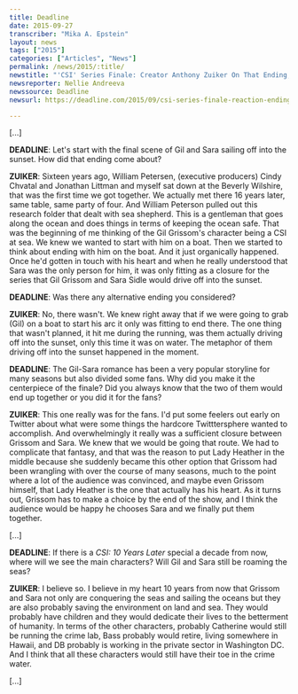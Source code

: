 ```yaml
---
title: Deadline
date: 2015-09-27
transcriber: "Mika A. Epstein"
layout: news
tags: ["2015"]
categories: ["Articles", "News"]
permalink: /news/2015/:title/
newstitle: "'CSI' Series Finale: Creator Anthony Zuiker On That Ending, Deleted Scene And The Future For The Characters & Himself"
newsreporter: Nellie Andreeva
newssource: Deadline
newsurl: https://deadline.com/2015/09/csi-series-finale-reaction-ending-deleted-scene-future-creator-anthony-zuiker-1201553754/

---
```


[...]

**DEADLINE**: Let's start with the final scene of Gil and Sara sailing off into the sunset. How did that ending come about?

**ZUIKER**: Sixteen years ago, William Petersen, (executive producers) Cindy Chvatal and Jonathan Littman and myself sat down at the Beverly Wilshire, that was the first time we got together. We actually met there 16 years later, same table, same party of four. And William Peterson pulled out this research folder that dealt with sea shepherd. This is a gentleman that goes along the ocean and does things in terms of keeping the ocean safe. That was the beginning of me thinking of the Gil Grissom's character being a CSI at sea. We knew we wanted to start with him on a boat. Then we started to think about ending with him on the boat. And it just organically happened. Once he'd gotten in touch with his heart and when he really understood that Sara was the only person for him, it was only fitting as a closure for the series that Gil Grissom and Sara Sidle would drive off into the sunset.

**DEADLINE**: Was there any alternative ending you considered?

**ZUIKER**: No, there wasn't. We knew right away that if we were going to grab (Gil) on a boat to start his arc it only was fitting to end there. The one thing that wasn't planned, it hit me during the running, was them actually driving off into the sunset, only this time it was on water. The metaphor of them driving off into the sunset happened in the moment.

**DEADLINE**: The Gil-Sara romance has been a very popular storyline for many seasons but also divided some fans. Why did you make it the centerpiece of the finale? Did you always know that the two of them would end up together or you did it for the fans?

**ZUIKER**: This one really was for the fans. I'd put some feelers out early on Twitter about what were some things the hardcore Twitttersphere wanted to accomplish. And overwhelmingly it really was a sufficient closure between Grissom and Sara. We knew that we would be going that route. We had to complicate that fantasy, and that was the reason to put Lady Heather in the middle because she suddenly became this other option that Grissom had been wrangling with over the course of many seasons, much to the point where a lot of the audience was convinced, and maybe even Grissom himself, that Lady Heather is the one that actually has his heart. As it turns out, Grissom has to make a choice by the end of the show, and I think the audience would be happy he chooses Sara and we finally put them together.

[...]

**DEADLINE**: If there is a *CSI: 10 Years Later* special a decade from now, where will we see the main characters? Will Gil and Sara still be roaming the seas?

**ZUIKER**: I believe so. I believe in my heart 10 years from now that Grissom and Sara not only are conquering the seas and sailing the oceans but they are also probably saving the environment on land and sea. They would probably have children and they would dedicate their lives to the betterment of humanity. In terms of the other characters, probably Catherine would still be running the crime lab, Bass probably would retire, living somewhere in Hawaii, and DB probably is working in the private sector in Washington DC. And I think that all these characters would still have their toe in the crime water.

[...]
